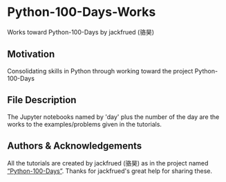 # Python-100-Days-Works
Works toward Python-100-Days by jackfrued (骆昊)

## Motivation
Consolidating skills in Python through working toward the project Python-100-Days

## File Description
The Jupyter notebooks named by 'day' plus the number of the day are the works to the examples/problems given in the tutorials.

## Authors & Acknowledgements
All the tutorials are created by jackfrued (骆昊) as in the project named [“Python-100-Days”](<https://github.com/jackfrued/Python-100-Days>).
Thanks for jackfrued's great help for sharing these.
